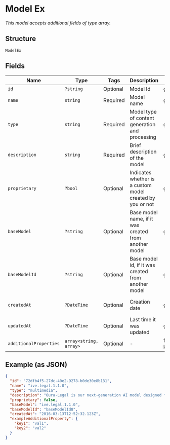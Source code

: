 
# Model Ex

*This model accepts additional fields of type array.*

## Structure

`ModelEx`

## Fields

| Name | Type | Tags | Description | Getter | Setter |
|  --- | --- | --- | --- | --- | --- |
| `id` | `?string` | Optional | Model Id | getId(): ?string | setId(?string id): void |
| `name` | `string` | Required | Model name | getName(): string | setName(string name): void |
| `type` | `string` | Required | Model type of content generation and processing | getType(): string | setType(string type): void |
| `description` | `string` | Required | Brief description of the model | getDescription(): string | setDescription(string description): void |
| `proprietary` | `?bool` | Optional | Indicates whether is a custom model created by you or not | getProprietary(): ?bool | setProprietary(?bool proprietary): void |
| `baseModel` | `?string` | Optional | Base model name, if it was created from another model | getBaseModel(): ?string | setBaseModel(?string baseModel): void |
| `baseModelId` | `?string` | Optional | Base model id, if it was created from another model | getBaseModelId(): ?string | setBaseModelId(?string baseModelId): void |
| `createdAt` | `?DateTime` | Optional | Creation date | getCreatedAt(): ?\DateTime | setCreatedAt(?\DateTime createdAt): void |
| `updatedAt` | `?DateTime` | Optional | Last time it was updated | getUpdatedAt(): ?\DateTime | setUpdatedAt(?\DateTime updatedAt): void |
| `additionalProperties` | `array<string, array>` | Optional | - | findAdditionalProperty(string key): array | additionalProperty(string key, array value): void |

## Example (as JSON)

```json
{
  "id": "72dfb4f5-27dc-40e2-9278-b0de30e8b131",
  "name": "ive.legal.1.1.0",
  "type": "multimedia",
  "description": "Oura-Legal is our next-generation AI model designed for powerful, intelligent, and adaptable legal purposes.",
  "proprietary": false,
  "baseModel": "ive.legal.1.1.0",
  "baseModelId": "baseModelId8",
  "createdAt": "2016-03-13T12:52:32.123Z",
  "exampleAdditionalProperty": {
    "key1": "val1",
    "key2": "val2"
  }
}
```

